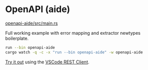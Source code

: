 # OpenAPI (aide)

[openapi-aide/src/main.rs](./src/main.rs)

Full working example with error mapping and extractor newtypes boilerplate.

```bash
run --bin openapi-aide
cargo watch -q -c -x "run --bin openapi-aide" -w openapi-aide
```

[Try it out](./api.http) using the [VSCode REST Client](https://marketplace.visualstudio.com/items?itemName=humao.rest-client).
